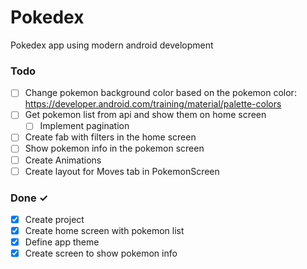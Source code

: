 # Pokedex
Pokedex app using modern android development

### Todo
- [ ] Change pokemon background color based on the pokemon color: https://developer.android.com/training/material/palette-colors
- [ ] Get pokemon list from api and show them on home screen  
    - [ ] Implement pagination  
- [ ] Create fab with filters in the home screen  
- [ ] Show pokemon info in the pokemon screen  
- [ ] Create Animations
- [ ] Create layout for Moves tab in PokemonScreen

### Done ✓
- [x] Create project
- [x] Create home screen with pokemon list
- [x] Define app theme 
- [x] Create screen to show pokemon info